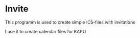 Invite
======

This programm is used to create simple ICS-files with invitations

I use it to create calendar files for KAPU
